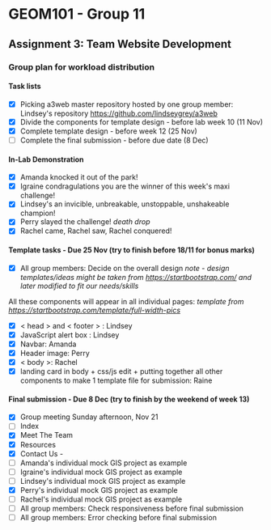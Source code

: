 # GEOM101 - Group 11
## Assignment 3: Team Website Development

### Group plan for workload distribution

#### Task lists

- [x] Picking a3web master repository hosted by one group member: Lindsey's repository https://github.com/lindseygrey/a3web
- [x] Divide the components for template design - before lab week 10 (11 Nov) 
- [x] Complete template design - before week 12 (25 Nov)
- [ ] Complete the final submission - before due date (8 Dec)

#### In-Lab Demonstration

- [x] Amanda knocked it out of the park!
- [x] Igraine condragulations you are the winner of this week's maxi challenge!
- [x] Lindsey's an invicible, unbreakable, unstoppable, unshakeable champion!
- [x] Perry slayed the challenge! *death drop*
- [x] Rachel came, Rachel saw, Rachel conquered!

#### Template tasks - Due **25 Nov** (try to finish before 18/11 for bonus marks)
- [x] All group members: Decide on the overall design
*note - design templates/ideas might be taken from https://startbootstrap.com/ and later modified to fit our needs/skills*

All these components will appear in all individual pages:
*template from https://startbootstrap.com/template/full-width-pics*
- [x] < head > and < footer > : Lindsey
- [x] JavaScript alert box : Lindsey
- [x] Navbar: Amanda
- [x] Header image: Perry
- [x] < body >: Rachel
- [x] landing card in body + css/js edit + putting together all other components to make 1 template file for submission: Raine

#### Final submission - Due **8 Dec** (try to finish by the weekend of week 13)
- [x] Group meeting Sunday afternoon, Nov 21
- [ ] Index
- [x] Meet The Team
- [x] Resources
- [x] Contact Us - 
- [ ] Amanda's individual mock GIS project as example
- [ ] Igraine's individual mock GIS project as example
- [ ] Lindsey's individual mock GIS project as example
- [x] Perry's individual mock GIS project as example
- [ ] Rachel's individual mock GIS project as example
- [ ] All group members: Check responsiveness before final submission
- [ ] All group members: Error checking before final submission
